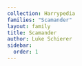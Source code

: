 ```yaml
---
collection: Harrypedia
families: "Scamander"
layout: family
title: Scamander
author: Luke Schierer
sidebar:
  order: 1
---
```



